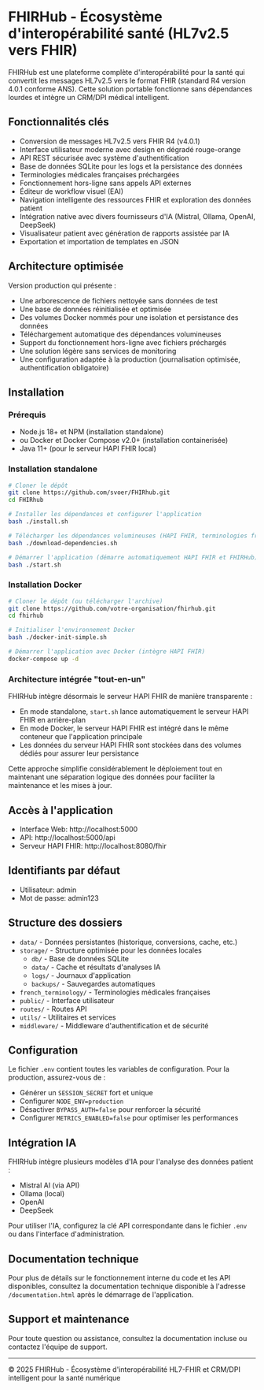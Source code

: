 # FHIRHub - Écosystème d'interopérabilité santé (HL7v2.5 vers FHIR)

FHIRHub est une plateforme complète d'interopérabilité pour la santé qui convertit les messages HL7v2.5 vers le format FHIR (standard R4 version 4.0.1 conforme ANS). Cette solution portable fonctionne sans dépendances lourdes et intègre un CRM/DPI médical intelligent.

## Fonctionnalités clés

- Conversion de messages HL7v2.5 vers FHIR R4 (v4.0.1)
- Interface utilisateur moderne avec design en dégradé rouge-orange
- API REST sécurisée avec système d'authentification
- Base de données SQLite pour les logs et la persistance des données
- Terminologies médicales françaises préchargées
- Fonctionnement hors-ligne sans appels API externes
- Éditeur de workflow visuel (EAI)
- Navigation intelligente des ressources FHIR et exploration des données patient
- Intégration native avec divers fournisseurs d'IA (Mistral, Ollama, OpenAI, DeepSeek)
- Visualisateur patient avec génération de rapports assistée par IA
- Exportation et importation de templates en JSON

## Architecture optimisée

Version production qui présente :

- Une arborescence de fichiers nettoyée sans données de test
- Une base de données réinitialisée et optimisée
- Des volumes Docker nommés pour une isolation et persistance des données
- Téléchargement automatique des dépendances volumineuses
- Support du fonctionnement hors-ligne avec fichiers préchargés
- Une solution légère sans services de monitoring
- Une configuration adaptée à la production (journalisation optimisée, authentification obligatoire)

## Installation

### Prérequis

- Node.js 18+ et NPM (installation standalone)
- ou Docker et Docker Compose v2.0+ (installation containerisée)
- Java 11+ (pour le serveur HAPI FHIR local)

### Installation standalone

```bash
# Cloner le dépôt
git clone https://github.com/svoer/FHIRhub.git
cd FHIRhub

# Installer les dépendances et configurer l'application
bash ./install.sh

# Télécharger les dépendances volumineuses (HAPI FHIR, terminologies françaises)
bash ./download-dependencies.sh

# Démarrer l'application (démarre automatiquement HAPI FHIR et FHIRHub)
bash ./start.sh
```

### Installation Docker

```bash
# Cloner le dépôt (ou télécharger l'archive)
git clone https://github.com/votre-organisation/fhirhub.git
cd fhirhub

# Initialiser l'environnement Docker
bash ./docker-init-simple.sh

# Démarrer l'application avec Docker (intègre HAPI FHIR)
docker-compose up -d
```

### Architecture intégrée "tout-en-un"

FHIRHub intègre désormais le serveur HAPI FHIR de manière transparente :

- En mode standalone, `start.sh` lance automatiquement le serveur HAPI FHIR en arrière-plan
- En mode Docker, le serveur HAPI FHIR est intégré dans le même conteneur que l'application principale
- Les données du serveur HAPI FHIR sont stockées dans des volumes dédiés pour assurer leur persistance

Cette approche simplifie considérablement le déploiement tout en maintenant une séparation logique des données pour faciliter la maintenance et les mises à jour.

## Accès à l'application

- Interface Web: http://localhost:5000
- API: http://localhost:5000/api
- Serveur HAPI FHIR: http://localhost:8080/fhir

## Identifiants par défaut

- Utilisateur: admin
- Mot de passe: admin123

## Structure des dossiers

- `data/` - Données persistantes (historique, conversions, cache, etc.)
- `storage/` - Structure optimisée pour les données locales
  - `db/` - Base de données SQLite
  - `data/` - Cache et résultats d'analyses IA
  - `logs/` - Journaux d'application
  - `backups/` - Sauvegardes automatiques
- `french_terminology/` - Terminologies médicales françaises
- `public/` - Interface utilisateur
- `routes/` - Routes API
- `utils/` - Utilitaires et services
- `middleware/` - Middleware d'authentification et de sécurité

## Configuration

Le fichier `.env` contient toutes les variables de configuration. Pour la production, assurez-vous de :

- Générer un `SESSION_SECRET` fort et unique
- Configurer `NODE_ENV=production`
- Désactiver `BYPASS_AUTH=false` pour renforcer la sécurité
- Configurer `METRICS_ENABLED=false` pour optimiser les performances

## Intégration IA

FHIRHub intègre plusieurs modèles d'IA pour l'analyse des données patient :

- Mistral AI (via API)
- Ollama (local)
- OpenAI
- DeepSeek

Pour utiliser l'IA, configurez la clé API correspondante dans le fichier `.env` ou dans l'interface d'administration.

## Documentation technique

Pour plus de détails sur le fonctionnement interne du code et les API disponibles, consultez la documentation technique disponible à l'adresse `/documentation.html` après le démarrage de l'application.

## Support et maintenance

Pour toute question ou assistance, consultez la documentation incluse ou contactez l'équipe de support.

---

© 2025 FHIRHub - Écosystème d'interopérabilité HL7-FHIR et CRM/DPI intelligent pour la santé numérique